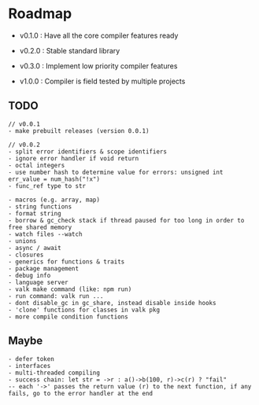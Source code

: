 
# Roadmap

- v0.1.0 : Have all the core compiler features ready

- v0.2.0 : Stable standard library

- v0.3.0 : Implement low priority compiler features

- v1.0.0 : Compiler is field tested by multiple projects

## TODO

```
// v0.0.1
- make prebuilt releases (version 0.0.1)

// v0.0.2
- split error identifiers & scope identifiers
- ignore error handler if void return
- octal integers
- use number hash to determine value for errors: unsigned int err_value = num_hash("!x")
- func_ref type to str

- macros (e.g. array, map)
- string functions
- format string
- borrow & gc_check stack if thread paused for too long in order to free shared memory 
- watch files --watch
- unions
- async / await
- closures
- generics for functions & traits
- package management
- debug info
- language server
- valk make command (like: npm run)
- run command: valk run ...
- dont disable_gc in gc_share, instead disable inside hooks 
- 'clone' functions for classes in valk pkg
- more compile condition functions
```

## Maybe

```
- defer token
- interfaces
- multi-threaded compiling
- success chain: let str = ->r : a()->b(100, r)->c(r) ? "fail"
-- each '->' passes the return value (r) to the next function, if any fails, go to the error handler at the end
```